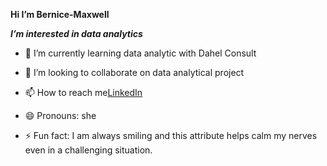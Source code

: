    **Hi I’m Bernice-Maxwell**
   
***I’m interested in data analytics***
- 🌱 I’m currently learning data analytic with Dahel Consult
- 💞️ I’m looking to collaborate on data analytical project
- 📫 How to reach me[LinkedIn](https://www.linkedin.com/in/bernice-maxwell-aca-8888b4225?lipi=urn%3Ali%3Apage%3Ad_flagship3_profile_view_base_contact_details%3B%2BpKvj26CTP2lY8Hdy5Dm5w%3D%3D)
  
- 😄 Pronouns: she
- ⚡ Fun fact: I am always smiling and this attribute helps calm my nerves even in a challenging situation.

<!---
Bernice-Maxwell/Bernice-Maxwell is a ✨ special ✨ repository because its `README.md` (this file) appears on your GitHub profile.
You can click the Preview link to take a look at your changes.
--->
